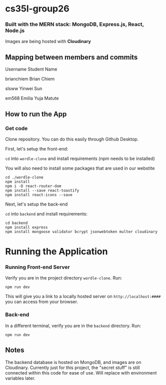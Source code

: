 # cs35l-group26

### Built with the MERN stack: MongoDB, Express.js, React, Node.js
Images are being hosted with **Cloudinary**

## Mapping between members and commits
Username  Student Name

brianchiem  Brian Chiem 

slsww   Yinwei Sun

em568  Emilia Yuja Matute


## How to run the App

### Get code

Clone repository. You can do this easily through Github Desktop.

First, let's setup the front-end:

`cd` into `wordle-clone` and install requirements (npm needs to be installed)

You will also need to install some packages that are used in our webstite

```shell
cd ./wordle-clone
npm install
npm i -D react-router-dom
npm install --save react-toastify
npm install react-icons --save
```

Next, let's setup the back-end

`cd` into `backend` and install requirements:

```shell
cd backend
npm install express
npm install mongoose validator bcrypt jsonwebtoken multer cloudinary
```

# Running the Application 

### Running Front-end Server

Verify you are in the project directory `wordle-clone`. Run:

```shell
npm run dev
```

This will give you a link to a locally hosted server on `http://localhost:####` you can access from your browser.

### Back-end

In a different terminal, verify you are in the `backend` directory. Run:

```shell
npm run dev
```

## Notes
The backend database is hosted on MongoDB, and images are on Cloudinary. Currently just for this project, the "secret stuff" is still connected within this code for ease of use. Will replace with environment variables later.




